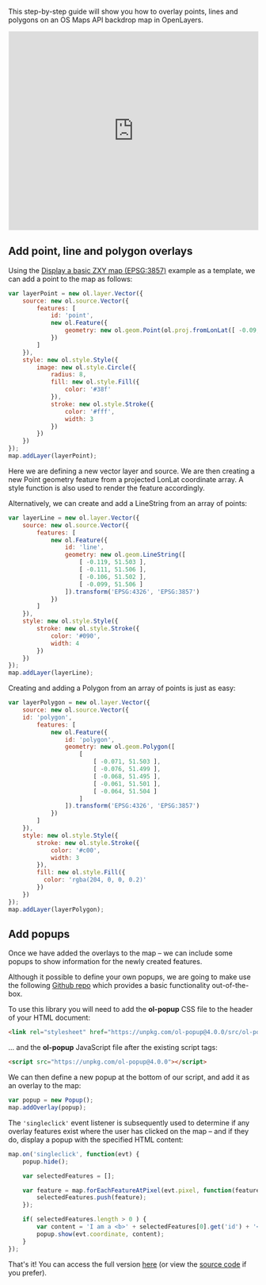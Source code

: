 This step-by-step guide will show you how to overlay points, lines and polygons on an OS Maps API backdrop map in OpenLayers.

<p><iframe style="width:100%;height:400px;max-width:1200px;border:1px solid #f5f5f5;" src="https://labs.os.uk/public/os-data-hub-tutorials/dist/quick-start/openlayers-adding-overlays.php?auth=" title="Adding Overlays"></iframe></p>

## Add point, line and polygon overlays

Using the [Display a basic ZXY map (EPSG:3857)](https://labs.os.uk/public/os-data-hub-examples/os-maps-api/zxy-3857-basic-map) example as a template, we can add a point to the map as follows:

```js
var layerPoint = new ol.layer.Vector({
    source: new ol.source.Vector({
        features: [
            id: 'point',
            new ol.Feature({
                geometry: new ol.geom.Point(ol.proj.fromLonLat([ -0.09, 51.5 ]))
            })
        ]
    }),
    style: new ol.style.Style({
        image: new ol.style.Circle({
            radius: 8,
            fill: new ol.style.Fill({
                color: '#38f'
            }),
            stroke: new ol.style.Stroke({
                color: '#fff',
                width: 3
            })
        })
    })
});
map.addLayer(layerPoint);
```

Here we are defining a new vector layer and source. We are then creating a new Point geometry feature from a projected LonLat coordinate array. A style function is also used to render the feature accordingly.

Alternatively, we can create and add a LineString from an array of points:

```js
var layerLine = new ol.layer.Vector({
    source: new ol.source.Vector({
        features: [
            new ol.Feature({
                id: 'line',
                geometry: new ol.geom.LineString([
                    [ -0.119, 51.503 ],
                    [ -0.111, 51.506 ],
                    [ -0.106, 51.502 ],
                    [ -0.099, 51.506 ]
                ]).transform('EPSG:4326', 'EPSG:3857')
            })
        ]
    }),
    style: new ol.style.Style({
        stroke: new ol.style.Stroke({
            color: '#090',
            width: 4
        })
    })
});
map.addLayer(layerLine);
```

Creating and adding a Polygon from an array of points is just as easy:

```js
var layerPolygon = new ol.layer.Vector({
    source: new ol.source.Vector({
    id: 'polygon',
        features: [
            new ol.Feature({
                id: 'polygon',
                geometry: new ol.geom.Polygon([
                    [
                        [ -0.071, 51.503 ],
                        [ -0.076, 51.499 ],
                        [ -0.068, 51.495 ],
                        [ -0.061, 51.501 ],
                        [ -0.064, 51.504 ]
                    ]
                ]).transform('EPSG:4326', 'EPSG:3857')
            })
        ]
    }),
    style: new ol.style.Style({
        stroke: new ol.style.Stroke({
            color: '#c00',
            width: 3
        }),
        fill: new ol.style.Fill({
          color: 'rgba(204, 0, 0, 0.2)'
        })
    })
});
map.addLayer(layerPolygon);
```

## Add popups

Once we have added the overlays to the map &ndash; we can include some popups to show information for the newly created features.

Although it possible to define your own popups, we are going to make use the following [Github repo](https://github.com/walkermatt/ol-popup) which provides a basic functionality out-of-the-box.

To use this library you will need to add the **ol-popup** CSS file to the header of your HTML document:

```html
<link rel="stylesheet" href="https://unpkg.com/ol-popup@4.0.0/src/ol-popup.css" />
```

... and the **ol-popup** JavaScript file after the existing script tags:

```html
<script src="https://unpkg.com/ol-popup@4.0.0"></script>
```

We can then define a new popup at the bottom of our script, and add it as an overlay to the map:

```js
var popup = new Popup();
map.addOverlay(popup);
```

The `'singleclick'` event listener is subsequently used to determine if any overlay features exist where the user has clicked on the map &ndash; and if they do, display a popup with the specified HTML content:

```js
map.on('singleclick', function(evt) {
    popup.hide();

    var selectedFeatures = [];

    var feature = map.forEachFeatureAtPixel(evt.pixel, function(feature, layer) {
        selectedFeatures.push(feature);
    });

    if( selectedFeatures.length > 0 ) {
        var content = 'I am a <b>' + selectedFeatures[0].get('id') + '</b>.';
        popup.show(evt.coordinate, content);
    }
});
```

That's it! You can access the full version [here](https://labs.os.uk/public/os-data-hub-tutorials/dist/quick-start/openlayers-adding-overlays.php?auth=) (or view the [source code](https://labs.os.uk/public/os-data-hub-tutorials/dist/quick-start/source-view.html#openlayers-adding-overlays) if you prefer).
